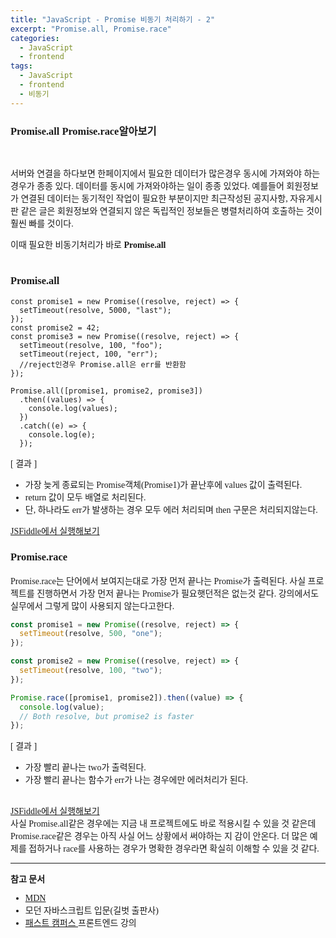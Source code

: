 ```yaml
---
title: "JavaScript - Promise 비동기 처리하기 - 2"
excerpt: "Promise.all, Promise.race"
categories:
  - JavaScript
  - frontend
tags:
  - JavaScript
  - frontend
  - 비동기
---
```


<style>
@font-face { font-family: 'IBMPlexSansKR-Regular';
   src: url('https://cdn.jsdelivr.net/gh/projectnoonnu/noonfonts_20-07@1.0/IBMPlexSansKR-Regular.woff') format('woff'); font-weight: normal; font-style: normal; }
body, a, h3, h4,h1{
font-family: 'IBMPlexSansKR-Regular';
}
td{
	border: 1px solid;
}
</style>

<h3>Promise.all Promise.race알아보기</h3><br>

<p>
서버와 연결을 하다보면 한페이지에서 필요한 데이터가 많은경우 동시에 가져와야 하는 경우가 종종 있다. 데이터를 동시에 가져와야하는 일이 종종 있었다. 예를들어 회원정보가 연결된 데이터는 동기적인 작업이 필요한 부분이지만 최근작성된 공지사항, 자유게시판 같은 글은 회원정보와 연결되지 않은 독립적인 정보들은 병렬처리하여 호출하는 것이 훨씬 빠를 것이다. <br>

이때 필요한 비동기처리가 바로 <b>Promise.all</b><br><br>

<h3>Promise.all</h3>

```JS
const promise1 = new Promise((resolve, reject) => {
  setTimeout(resolve, 5000, "last");
});
const promise2 = 42;
const promise3 = new Promise((resolve, reject) => {
  setTimeout(resolve, 100, "foo");
  setTimeout(reject, 100, "err");
  //reject인경우 Promise.all은 err를 반환함
});

Promise.all([promise1, promise2, promise3])
  .then((values) => {
    console.log(values);
  })
  .catch((e) => {
    console.log(e);
  });
```

[ 결과 ]<br>

- 가장 늦게 종료되는 Promise객체(Promise1)가 끝난후에 values 값이 출력된다.
- return 값이 모두 배열로 처리된다.
- 단, 하나라도 err가 발생하는 경우 모두 에러 처리되며 then 구문은 처리되지않는다.

<a href="https://jsfiddle.net/hjleee/tvh48cxd/23/">JSFiddle에서 실행해보기 </a><br>

<h3>Promise.race </h3>

<p>Promise.race는 단어에서 보여지는대로 가장 먼저 끝나는 Promise가 출력된다. 사실 프로젝트를 진행하면서 가장 먼저 끝나는 Promise가 필요햇던적은 없는것 같다. 강의에서도 실무에서 그렇게 많이 사용되지 않는다고한다. </p>

```js
const promise1 = new Promise((resolve, reject) => {
  setTimeout(resolve, 500, "one");
});

const promise2 = new Promise((resolve, reject) => {
  setTimeout(resolve, 100, "two");
});

Promise.race([promise1, promise2]).then((value) => {
  console.log(value);
  // Both resolve, but promise2 is faster
});
```

[ 결과 ]

- 가장 빨리 끝나는 two가 출력된다.
- 가장 빨리 끝나는 함수가 err가 나는 경우에만 에러처리가 된다.
  <br><br>

<a href="https://jsfiddle.net/hjleee/tvh48cxd/26/">JSFiddle에서 실행해보기 </a><br>
사실 Promise.all같은 경우에는 지금 내 프로젝트에도 바로 적용시킬 수 있을 것 같은데 Promise.race같은 경우는 아직 사실 어느 상황에서 써야하는 지 감이 안온다. 더 많은 예제를 접하거나 race를 사용하는 경우가 명확한 경우라면 확실히 이해할 수 있을 것 같다.

<hr>

<b>참고 문서</b>

- <a href="https://developer.mozilla.org/ko/docs/Web/JavaScript/Reference/Global_Objects/Promise/all">MDN</a>
- 모던 자바스크립트 입문(길벗 출판사)
- <a href="https://www.fastcampus.co.kr/"> 패스트 캠퍼스 </a>프론트엔드 강의
